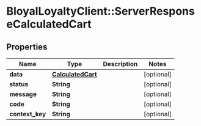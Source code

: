 # BloyalLoyaltyClient::ServerResponseCalculatedCart

## Properties
Name | Type | Description | Notes
------------ | ------------- | ------------- | -------------
**data** | [**CalculatedCart**](CalculatedCart.md) |  | [optional] 
**status** | **String** |  | [optional] 
**message** | **String** |  | [optional] 
**code** | **String** |  | [optional] 
**context_key** | **String** |  | [optional] 

